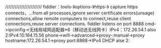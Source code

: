 ///////////////////////
fiddler：tools-》options-》https-》
capture https connects，...from all processes,ignore server certificate errors(unsage)
connections,allow remote computers to connect,reuse client connections,reuse server connections.
fiddler listens on port 8888
cmd->ipconfig->无线局域网适配器*6（移动送无线网卡）IPv4：172.26.54.1
	also	2:IPv4:10.164.15.56
phone->wifi->advanced->proxy-:manual->proxy hostname:172.26.54.1->proxy port:8888->IPv4 DHCP
	alse	2:

